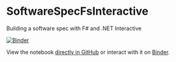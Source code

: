# SoftwareSpecFsInteractive
Building a software spec with F# and .NET Interactive

[![Binder](https://mybinder.org/badge_logo.svg)](https://mybinder.org/v2/gh/ninjarobot/SoftwareSpecFsInteractive/HEAD?labpath=SoftwareSpec.ipynb)

View the notebook [directly in GitHub](notebooks/SoftwareSpec.ipynb) or interact with it on [Binder](https://mybinder.org/v2/gh/ninjarobot/SoftwareSpecFsInteractive/HEAD?labpath=SoftwareSpec.ipynb).
